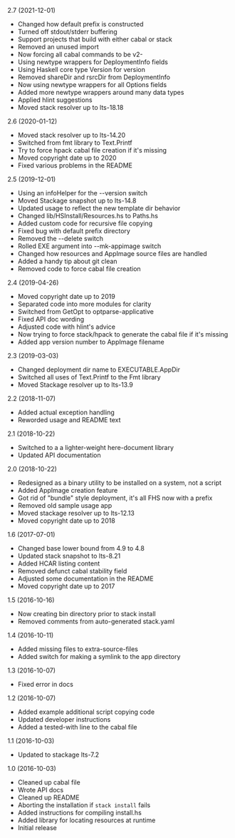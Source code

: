 2.7 (2021-12-01)

  * Changed how default prefix is constructed
  * Turned off stdout/stderr buffering
  * Support projects that build with either cabal or stack
  * Removed an unused import
  * Now forcing all cabal commands to be v2-
  * Using newtype wrappers for DeploymentInfo fields
  * Using Haskell core type Version for version
  * Removed shareDir and rsrcDir from DeploymentInfo
  * Now using newtype wrappers for all Options fields
  * Added more newtype wrappers around many data types
  * Applied hlint suggestions
  * Moved stack resolver up to lts-18.18


2.6 (2020-01-12)

  * Moved stack resolver up to lts-14.20
  * Switched from fmt library to Text.Printf
  * Try to force hpack cabal file creation if it's missing
  * Moved copyright date up to 2020
  * Fixed various problems in the README


2.5 (2019-12-01)

  * Using an infoHelper for the --version switch
  * Moved Stackage snapshot up to lts-14.8
  * Updated usage to reflect the new template dir behavior
  * Changed lib/HSInstall/Resources.hs to Paths.hs
  * Added custom code for recursive file copying
  * Fixed bug with default prefix directory
  * Removed the --delete switch
  * Rolled EXE argument into --mk-appimage switch
  * Changed how resources and AppImage source files are handled
  * Added a handy tip about git clean
  * Removed code to force cabal file creation


2.4 (2019-04-26)

  * Moved copyright date up to 2019
  * Separated code into more modules for clarity
  * Switched from GetOpt to optparse-applicative
  * Fixed API doc wording
  * Adjusted code with hlint's advice
  * Now trying to force stack/hpack to generate the cabal file if it's missing
  * Added app version number to AppImage filename


2.3 (2019-03-03)

  * Changed deployment dir name to EXECUTABLE.AppDir
  * Switched all uses of Text.Printf to the Fmt library
  * Moved Stackage resolver up to lts-13.9


2.2 (2018-11-07)

  * Added actual exception handling
  * Reworded usage and README text


2.1 (2018-10-22)

  * Switched to a a lighter-weight here-document library
  * Updated API documentation


2.0 (2018-10-22)

  * Redesigned as a binary utility to be installed on a system, not a script
  * Added AppImage creation feature
  * Got rid of "bundle" style deployment, it's all FHS now with a prefix
  * Removed old sample usage app
  * Moved stackage resolver up to lts-12.13
  * Moved copyright date up to 2018


1.6 (2017-07-01)

  * Changed base lower bound from 4.9 to 4.8
  * Updated stack snapshot to lts-8.21
  * Added HCAR listing content
  * Removed defunct cabal stability field
  * Adjusted some documentation in the README
  * Moved copyright date up to 2017


1.5 (2016-10-16)

  * Now creating bin directory prior to stack install
  * Removed comments from auto-generated stack.yaml


1.4 (2016-10-11)

  * Added missing files to extra-source-files
  * Added switch for making a symlink to the app directory


1.3 (2016-10-07)

  * Fixed error in docs


1.2 (2016-10-07)

  * Added example additional script copying code
  * Updated developer instructions
  * Added a tested-with line to the cabal file


1.1 (2016-10-03)

  * Updated to stackage lts-7.2


1.0 (2016-10-03)

  * Cleaned up cabal file
  * Wrote API docs
  * Cleaned up README
  * Aborting the installation if `stack install` fails
  * Added instructions for compiling install.hs
  * Added library for locating resources at runtime
  * Initial release
